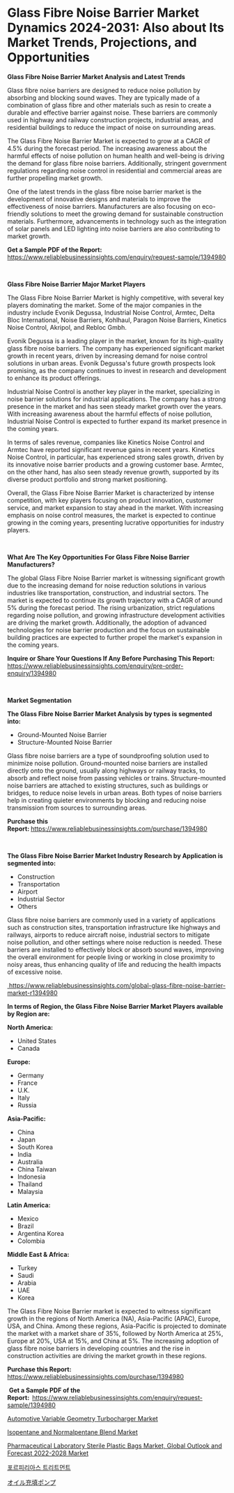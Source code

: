 <p><h1>Glass Fibre Noise Barrier Market Dynamics 2024-2031: Also about Its Market Trends, Projections, and Opportunities</h1></p><p><strong>Glass Fibre Noise Barrier Market Analysis and Latest Trends</strong></p>
<p><p>Glass fibre noise barriers are designed to reduce noise pollution by absorbing and blocking sound waves. They are typically made of a combination of glass fibre and other materials such as resin to create a durable and effective barrier against noise. These barriers are commonly used in highway and railway construction projects, industrial areas, and residential buildings to reduce the impact of noise on surrounding areas.</p><p>The Glass Fibre Noise Barrier Market is expected to grow at a CAGR of 4.5% during the forecast period. The increasing awareness about the harmful effects of noise pollution on human health and well-being is driving the demand for glass fibre noise barriers. Additionally, stringent government regulations regarding noise control in residential and commercial areas are further propelling market growth.</p><p>One of the latest trends in the glass fibre noise barrier market is the development of innovative designs and materials to improve the effectiveness of noise barriers. Manufacturers are also focusing on eco-friendly solutions to meet the growing demand for sustainable construction materials. Furthermore, advancements in technology such as the integration of solar panels and LED lighting into noise barriers are also contributing to market growth.</p></p>
<p><strong>Get a Sample PDF of the Report:&nbsp;</strong> <a href="https://www.reliablebusinessinsights.com/enquiry/request-sample/1394980">https://www.reliablebusinessinsights.com/enquiry/request-sample/1394980</a></p>
<p>&nbsp;</p>
<p><strong>Glass Fibre Noise Barrier Major Market Players</strong></p>
<p><p>The Glass Fibre Noise Barrier Market is highly competitive, with several key players dominating the market. Some of the major companies in the industry include Evonik Degussa, Industrial Noise Control, Armtec, Delta Bloc International, Noise Barriers, Kohlhaul, Paragon Noise Barriers, Kinetics Noise Control, Akripol, and Rebloc Gmbh.</p><p>Evonik Degussa is a leading player in the market, known for its high-quality glass fibre noise barriers. The company has experienced significant market growth in recent years, driven by increasing demand for noise control solutions in urban areas. Evonik Degussa's future growth prospects look promising, as the company continues to invest in research and development to enhance its product offerings.</p><p>Industrial Noise Control is another key player in the market, specializing in noise barrier solutions for industrial applications. The company has a strong presence in the market and has seen steady market growth over the years. With increasing awareness about the harmful effects of noise pollution, Industrial Noise Control is expected to further expand its market presence in the coming years.</p><p>In terms of sales revenue, companies like Kinetics Noise Control and Armtec have reported significant revenue gains in recent years. Kinetics Noise Control, in particular, has experienced strong sales growth, driven by its innovative noise barrier products and a growing customer base. Armtec, on the other hand, has also seen steady revenue growth, supported by its diverse product portfolio and strong market positioning.</p><p>Overall, the Glass Fibre Noise Barrier Market is characterized by intense competition, with key players focusing on product innovation, customer service, and market expansion to stay ahead in the market. With increasing emphasis on noise control measures, the market is expected to continue growing in the coming years, presenting lucrative opportunities for industry players.</p></p>
<p>&nbsp;</p>
<p><strong>What Are The Key Opportunities For Glass Fibre Noise Barrier Manufacturers?</strong></p>
<p><p>The global Glass Fibre Noise Barrier market is witnessing significant growth due to the increasing demand for noise reduction solutions in various industries like transportation, construction, and industrial sectors. The market is expected to continue its growth trajectory with a CAGR of around 5% during the forecast period. The rising urbanization, strict regulations regarding noise pollution, and growing infrastructure development activities are driving the market growth. Additionally, the adoption of advanced technologies for noise barrier production and the focus on sustainable building practices are expected to further propel the market's expansion in the coming years.</p></p>
<p><strong>Inquire or Share Your Questions If Any Before Purchasing This Report:</strong> <a href="https://www.reliablebusinessinsights.com/enquiry/pre-order-enquiry/1394980">https://www.reliablebusinessinsights.com/enquiry/pre-order-enquiry/1394980</a></p>
<p>&nbsp;</p>
<p><strong>Market Segmentation</strong></p>
<p><strong>The Glass Fibre Noise Barrier Market Analysis by types is segmented into:</strong></p>
<p><ul><li>Ground-Mounted Noise Barrier</li><li>Structure-Mounted Noise Barrier</li></ul></p>
<p><p>Glass fibre noise barriers are a type of soundproofing solution used to minimize noise pollution. Ground-mounted noise barriers are installed directly onto the ground, usually along highways or railway tracks, to absorb and reflect noise from passing vehicles or trains. Structure-mounted noise barriers are attached to existing structures, such as buildings or bridges, to reduce noise levels in urban areas. Both types of noise barriers help in creating quieter environments by blocking and reducing noise transmission from sources to surrounding areas.</p></p>
<p><strong>Purchase this Report:&nbsp;</strong><a href="https://www.reliablebusinessinsights.com/purchase/1394980">https://www.reliablebusinessinsights.com/purchase/1394980</a></p>
<p>&nbsp;</p>
<p><strong>The Glass Fibre Noise Barrier Market Industry Research by Application is segmented into:</strong></p>
<p><ul><li>Construction</li><li>Transportation</li><li>Airport</li><li>Industrial Sector</li><li>Others</li></ul></p>
<p><p>Glass fibre noise barriers are commonly used in a variety of applications such as construction sites, transportation infrastructure like highways and railways, airports to reduce aircraft noise, industrial sectors to mitigate noise pollution, and other settings where noise reduction is needed. These barriers are installed to effectively block or absorb sound waves, improving the overall environment for people living or working in close proximity to noisy areas, thus enhancing quality of life and reducing the health impacts of excessive noise.</p></p>
<p><a href="https://www.reliablebusinessinsights.com/global-glass-fibre-noise-barrier-market-r1394980">&nbsp;https://www.reliablebusinessinsights.com/global-glass-fibre-noise-barrier-market-r1394980</a></p>
<p><strong>In terms of Region, the Glass Fibre Noise Barrier Market Players available by Region are:</strong></p>
<p>
    <p> <strong> North America: </strong>
        <ul>
            <li>United States</li>
            <li>Canada</li>
        </ul>
        </p> 
    <p> <strong> Europe: </strong>
        <ul>
            <li>Germany</li>
            <li>France</li>
            <li>U.K.</li>
            <li>Italy</li>
            <li>Russia</li>
        </ul>
        </p> 
    <p> <strong> Asia-Pacific: </strong>
        <ul>
            <li>China</li>
            <li>Japan</li>
            <li>South Korea</li>
            <li>India</li>
            <li>Australia</li>
            <li>China Taiwan</li>
            <li>Indonesia</li>
            <li>Thailand</li>
            <li>Malaysia</li>
        </ul>
        </p> 
    <p> <strong> Latin America: </strong>
        <ul>
            <li>Mexico</li>
            <li>Brazil</li>
            <li>Argentina Korea</li>
            <li>Colombia</li>
        </ul>
        </p> 
    <p> <strong> Middle East & Africa: </strong>
        <ul>
            <li>Turkey</li>
            <li>Saudi</li>
            <li>Arabia</li>
            <li>UAE</li>
            <li>Korea</li>
        </ul>
    </p>
    </p>
<p><p>The Glass Fibre Noise Barrier market is expected to witness significant growth in the regions of North America (NA), Asia-Pacific (APAC), Europe, USA, and China. Among these regions, Asia-Pacific is projected to dominate the market with a market share of 35%, followed by North America at 25%, Europe at 20%, USA at 15%, and China at 5%. The increasing adoption of glass fibre noise barriers in developing countries and the rise in construction activities are driving the market growth in these regions.</p></p>
<p><strong>Purchase this Report: </strong><a href="https://www.reliablebusinessinsights.com/purchase/1394980">https://www.reliablebusinessinsights.com/purchase/1394980</a></p>
<p>&nbsp;<strong>Get a Sample PDF of the Report:&nbsp;&nbsp;</strong><a href="https://www.reliablebusinessinsights.com/enquiry/request-sample/1394980">https://www.reliablebusinessinsights.com/enquiry/request-sample/1394980</a></p>
<p><strong></strong></p>
<p><p><a href="https://github.com/Hazelklievgspy6vdcsmu106w/Market-Research-Report-List-2/blob/main/automotive-variable-geometry-turbocharger-market.md">Automotive Variable Geometry Turbocharger Market</a></p><p><a href="https://www.linkedin.com/pulse/isopentane-normalpentane-blend-market-competitive-analysis-trends-butge?trackingId=v8qvu1gzFGymRgkF9K%2F75Q%3D%3D">Isopentane and Normalpentane Blend Market</a></p><p><a href="https://www.linkedin.com/pulse/pharmaceutical-laboratory-sterile-plastic-bags-market-global-6qi8f?trackingId=oeQ3uS4oAwPEwEAnE0Qyvg%3D%3D">Pharmaceutical Laboratory Sterile Plastic Bags Market, Global Outlook and Forecast 2022-2028 Market</a></p><p><a href="https://github.com/vseigx30c9a1j/Market-Research-Report-List-2/blob/main/481358182508.md">포르피리아스 트리트먼트</a></p><p><a href="https://github.com/EstelWisozk1/Market-Research-Report-List-1/blob/main/205330189913.md">オイル充填ポンプ</a></p></p>